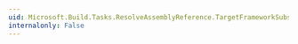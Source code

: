 ```yaml
---
uid: Microsoft.Build.Tasks.ResolveAssemblyReference.TargetFrameworkSubsets
internalonly: False
---
```

